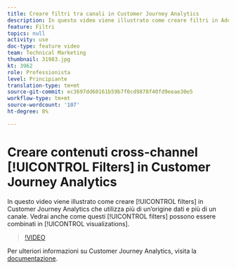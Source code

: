```yaml
---
title: Creare filtri tra canali in Customer Journey Analytics
description: In questo video viene illustrato come creare filtri in Adobe Customer Journey Analytics che utilizzano più di un’origine dati e più di un canale. Vedrai anche come questi filtri possono essere combinati nelle visualizzazioni.
feature: Filtri
topics: null
activity: use
doc-type: feature video
team: Technical Marketing
thumbnail: 31983.jpg
kt: 3962
role: Professionista
level: Principiante
translation-type: tm+mt
source-git-commit: ec3697dd60161b59b7f0cd9878f40fd9eeae30e5
workflow-type: tm+mt
source-wordcount: '107'
ht-degree: 8%

---
```



# Creare contenuti cross-channel [!UICONTROL Filters] in Customer Journey Analytics

In questo video viene illustrato come creare [!UICONTROL filters] in Customer Journey Analytics che utilizza più di un’origine dati e più di un canale. Vedrai anche come questi [!UICONTROL filters] possono essere combinati in [!UICONTROL visualizations].

>[!VIDEO](https://video.tv.adobe.com/v/31983/?quality=12)

Per ulteriori informazioni su Customer Journey Analytics, visita la [documentazione](https://docs.adobe.com/content/help/it-IT/analytics-platform/using/cja-landing.html).
